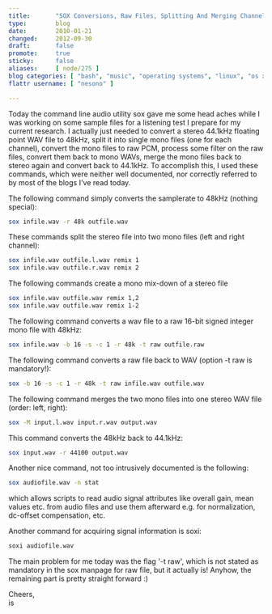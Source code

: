 ```yaml
---
title:       "SOX Conversions, Raw Files, Splitting And Merging Channels"
type:        blog
date:        2010-01-21
changed:     2012-09-30
draft:       false
promote:     true
sticky:      false
aliases:     [ node/275 ]
blog categories: [ "bash", "music", "operating systems", "linux", "os x", "ubuntu", "unix" ]
flattr username: [ "nesono" ]

---
```


<!--more-->
Today the command line audio utility sox gave me some head aches while I was working on some sample files for a listening test I prepare for my current research.
I actually just needed to convert a stereo 44.1kHz floating point WAV file to 48kHz, split it into single mono files (one for each channel), convert the mono files to raw PCM, process some filter on the raw files, convert them back to mono WAVs, merge the mono files back to stereo again and convert back to 44.1kHz.
To accomplish this, I used these commands, which were neither well documented, nor correctly referred to by most of the blogs I've read today.

The following command simply converts the samplerate to 48kHz (nothing special):

```bash
sox infile.wav -r 48k outfile.wav
```

These commands split the stereo file into two mono files (left and right channel):

```bash
sox infile.wav outfile.l.wav remix 1
sox infile.wav outfile.r.wav remix 2
```

The following commands create a mono mix-down of a stereo file

```bash
sox infile.wav outfile.wav remix 1,2
sox infile.wav outfile.wav remix 1-2
```

The following command converts a wav file to a raw 16-bit signed integer mono file with 48kHz:

```bash
sox infile.wav -b 16 -s -c 1 -r 48k -t raw outfile.raw
```

The following command converts a raw file back to WAV (option -t raw is mandatory!):

```bash
sox -b 16 -s -c 1 -r 48k -t raw infile.wav outfile.wav
```

The following command merges the two mono files into one stereo WAV file (order: left, right):

```bash
sox -M input.l.wav input.r.wav output.wav
```

This command converts the 48kHz back to 44.1kHz:

```bash
sox input.wav -r 44100 output.wav
```

Another nice command, not too intrusively documented is the following:

```bash
sox audiofile.wav -n stat
```

which allows scripts to read audio signal attributes like overall gain, mean values etc. from audio files and use them afterward e.g. for normalization, dc-offset compensation, etc.

Another command for acquiring signal information is soxi:

```bash
soxi audiofile.wav
```

The main problem for me today was the flag '-t raw', which is not stated as mandatory in the sox manpage for raw file, but it actually is! Anyhow, the remaining part is pretty straight forward :)  

Cheers,  
is

